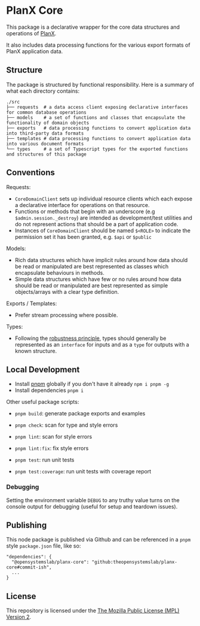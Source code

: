 # PlanX Core

This package is a declarative wrapper for the core data structures and operations of [PlanX](https://github.com/theopensystemslab/planx-new).

It also includes data processing functions for the various export formats of PlanX application data.

## Structure

The package is structured by functional responsibility. Here is a summary of what each directory contains:

    ./src
    ├── requests  # a data access client exposing declarative interfaces for common database operations
    ├── models    # a set of functions and classes that encapsulate the functionality of domain objects
    ├── exports   # data processing functions to convert application data into third-party data formats
    ├── templates # data processing functions to convert application data into various document formats
    └── types     # a set of Typescript types for the exported functions and structures of this package

## Conventions

Requests:

- `CoreDomainClient` sets up individual resource clients which each expose a declarative interface for operations on that resource.
- Functions or methods that begin with an underscore (e.g `$admin.session._destroy`) are intended as development/test utilities and do not represent actions that should be a part of application code.
- Instances of `CoreDomainClient` should be named `$<ROLE>` to indicate the permission set it has been granted, e.g. `$api` or `$public`

Models:

- Rich data structures which have implicit rules around how data should be read or manipulated are best represented as classes which encapsulate behaviours in methods.
- Simple data structures which have few or no rules around how data should be read or manipulated are best represented as simple objects/arrays with a clear type definition.

Exports / Templates:

- Prefer stream processing where possible.

Types:

- Following the [robustness principle](https://en.wikipedia.org/wiki/Robustness_principle), types should generally be represented as an `interface` for inputs and as a `type` for outputs with a known structure.

## Local Development

- Install [pnpm](https://pnpm.io) globally if you don't have it already `npm i pnpm -g`
- Install dependencies `pnpm i`

Other useful package scripts:

- `pnpm build`: generate package exports and examples

- `pnpm check`: scan for type and style errors
- `pnpm lint`: scan for style errors
- `pnpm lint:fix`: fix style errors

- `pnpm test`: run unit tests
- `pnpm test:coverage`: run unit tests with coverage report

### Debugging

Setting the environment variable `DEBUG` to any truthy value turns on the console output for debugging (useful for setup and teardown issues).

## Publishing

This node package is published via Github and can be referenced in a `pnpm` style `package.json` file, like so:

    "dependencies": {
      "@opensystemslab/planx-core": "github:theopensystemslab/planx-core#commit-ish",
      ...
    }

## License

This repository is licensed under the [The Mozilla Public License (MPL) Version 2](https://github.com/theopensystemslab/planx-core/blob/main/LICENSE).
